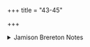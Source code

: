 +++
title = "43-45"

+++

<details><summary>Jamison Brereton Notes</summary>

This tṛca seems more artful than most of the other, with metaphor layered upon metaphor (vss. 43, 45), varied by similes (vs. 44).
</details>
